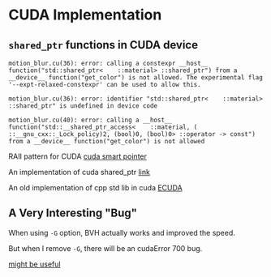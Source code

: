 # CUDA Implementation

## `shared_ptr` functions in CUDA device 

```
motion_blur.cu(36): error: calling a constexpr __host__ function("std::shared_ptr<    ::material> ::shared_ptr") from a __device__ function("get_color") is not allowed. The experimental flag '--expt-relaxed-constexpr' can be used to allow this.

motion_blur.cu(36): error: identifier "std::shared_ptr<    ::material> ::shared_ptr" is undefined in device code

motion_blur.cu(40): error: calling a __host__ function("std::__shared_ptr_access<    ::material, ( ::__gnu_cxx::_Lock_policy)2, (bool)0, (bool)0> ::operator -> const") from a __device__ function("get_color") is not allowed

```

RAII pattern for CUDA [cuda smart pointer](https://stackoverflow.com/questions/16509414/is-there-a-cuda-smart-pointer)

An implementation of cuda shared_ptr [link](https://github.com/roostaiyan/CudaSharedPtr)

An old implementation of cpp std lib in cuda [ECUDA](https://baderlab.github.io/ecuda/)


## A Very Interesting "Bug"

When using `-G` option, BVH actually works and improved the speed.

But when I remove `-G`, there will be an cudaError 700 bug. 

[might be useful](https://forums.developer.nvidia.com/t/different-results-when-using-gpu-debug-option-g/30063/3)